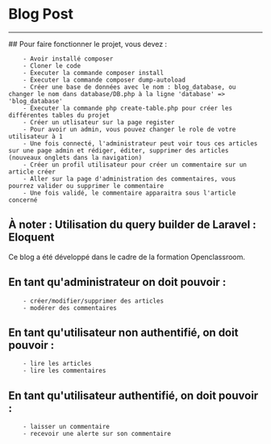 # Blog Post
***

## Pour faire fonctionner le projet, vous devez :

        - Avoir installé composer
        - Cloner le code 
        - Éxecuter la commande composer install
        - Éxecuter la commande composer dump-autoload
        - Créer une base de données avec le nom : blog_database, ou changer le nom dans database/DB.php à la ligne 'database' => 'blog_database'
        - Éxecuter la commande php create-table.php pour créer les différentes tables du projet
        - Créer un utlisateur sur la page register
        - Pour avoir un admin, vous pouvez changer le role de votre utilisateur à 1
        - Une fois connecté, l'administrateur peut voir tous ces articles sur une page admin et rédiger, éditer, supprimer des articles (nouveaux onglets dans la navigation)
        - Créer un profil utilisateur pour créer un commentaire sur un article créer
        - Aller sur la page d'administration des commentaires, vous pourrez valider ou supprimer le commentaire
        - Une fois validé, le commentaire apparaitra sous l'article concerné

## À noter : Utilisation du query builder de Laravel : Eloquent

Ce blog a été développé dans le cadre de la formation Openclassroom.

## En tant qu'administrateur on doit pouvoir : 
        - créer/modifier/supprimer des articles 
        - modérer des commentaires

## En tant qu'utilisateur non authentifié, on doit pouvoir :
        - lire les articles 
        - lire les commentaires

## En tant qu'utilisateur authentifié, on doit pouvoir : 
        - laisser un commentaire
        - recevoir une alerte sur son commentaire